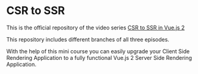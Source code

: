 # CSR to SSR

This is the official repository of the video series [CSR to SSR in Vue.js 2](https://www.youtube.com/playlist?list=PL10piHcP2kVIf4bsqIpGX9MQUy808MANt)

This repository includes different branches of all three episodes.

With the help of this mini course you can easily upgrade your Client Side Rendering Application to a fully functional Vue.js 2 Server Side Rendering Application.
